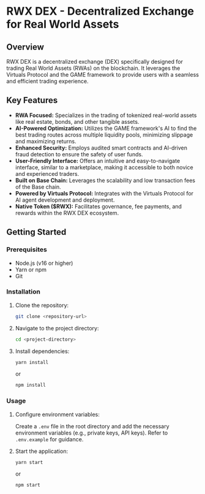 # RWX DEX - Decentralized Exchange for Real World Assets

## Overview

RWX DEX is a decentralized exchange (DEX) specifically designed for trading Real World Assets (RWAs) on the blockchain. It leverages the Virtuals Protocol and the GAME framework to provide users with a seamless and efficient trading experience.

## Key Features

*   **RWA Focused:** Specializes in the trading of tokenized real-world assets like real estate, bonds, and other tangible assets.
*   **AI-Powered Optimization:** Utilizes the GAME framework's AI to find the best trading routes across multiple liquidity pools, minimizing slippage and maximizing returns.
*   **Enhanced Security:** Employs audited smart contracts and AI-driven fraud detection to ensure the safety of user funds.
*   **User-Friendly Interface:** Offers an intuitive and easy-to-navigate interface, similar to a marketplace, making it accessible to both novice and experienced traders.
*   **Built on Base Chain:** Leverages the scalability and low transaction fees of the Base chain.
*   **Powered by Virtuals Protocol:** Integrates with the Virtuals Protocol for AI agent development and deployment.
*   **Native Token ($RWX):** Facilitates governance, fee payments, and rewards within the RWX DEX ecosystem.

## Getting Started

### Prerequisites

*   Node.js (v16 or higher)
*   Yarn or npm
*   Git

### Installation

1.  Clone the repository:

    ```bash
    git clone <repository-url>
    ```

2.  Navigate to the project directory:

    ```bash
    cd <project-directory>
    ```

3.  Install dependencies:

    ```bash
    yarn install
    ```
    or
    ```bash
    npm install
    ```

### Usage

1.  Configure environment variables:

    Create a `.env` file in the root directory and add the necessary environment variables (e.g., private keys, API keys). Refer to `.env.example` for guidance.

2.  Start the application:

    ```bash
    yarn start
    ```
    or
    ```bash
    npm start
    ```

